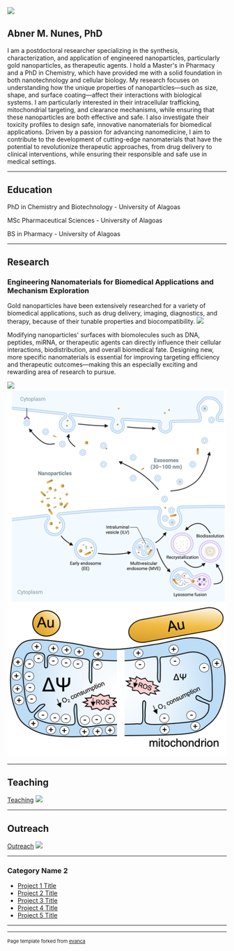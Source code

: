 <img src="images/Main1.png?raw=true"/>

## Abner M. Nunes, PhD

I am a postdoctoral researcher specializing in the synthesis, characterization, and application of engineered nanoparticles, particularly gold nanoparticles, as therapeutic agents. I hold a Master's in Pharmacy and a PhD in Chemistry, which have provided me with a solid foundation in both nanotechnology and cellular biology.
My research focuses on understanding how the unique properties of nanoparticles—such as size, shape, and surface coating—affect their interactions with biological systems. I am particularly interested in their intracellular trafficking, mitochondrial targeting, and clearance mechanisms, while ensuring that these nanoparticles are both effective and safe. I also investigate their toxicity profiles to design safe, innovative nanomaterials for biomedical applications.
Driven by a passion for advancing nanomedicine, I aim to contribute to the development of cutting-edge nanomaterials that have the potential to revolutionize therapeutic approaches, from drug delivery to clinical interventions, while ensuring their responsible and safe use in medical settings.

---
## Education

PhD in Chemistry and Biotechnology - University of Alagoas

MSc Pharmaceutical Sciences - University of Alagoas

BS in Pharmacy - University of Alagoas

---

## Research 
### Engineering Nanomaterials for Biomedical Applications and Mechanism Exploration
Gold nanoparticles have been extensively researched for a variety of biomedical applications, such as drug delivery, imaging, diagnostics, and therapy, because of their tunable properties and biocompatibility.
<img src="images/Main55.png?raw=true"/>

Modifying nanoparticles' surfaces with biomolecules such as DNA, peptides, miRNA, or therapeutic agents can directly influence their cellular interactions, biodistribution, and overall biomedical fate. Designing new, more specific nanomaterials is essential for improving targeting efficiency and therapeutic outcomes—making this an especially exciting and rewarding area of research to pursue.

<img src="images/Main22.png?raw=true"/>
<img src="images/Main333.png?raw=true"/>
<img src="images/Main44.png?raw=true"/>

---
## Teaching 
[Teaching](/pdf/sample_presentation.pdf)
<img src="images/dummy_thumbnail.jpg?raw=true"/>

---
## Outreach
[Outreach](http://example.com/)
<img src="images/dummy_thumbnail.jpg?raw=true"/>

---

### Category Name 2

- [Project 1 Title](http://example.com/)
- [Project 2 Title](http://example.com/)
- [Project 3 Title](http://example.com/)
- [Project 4 Title](http://example.com/)
- [Project 5 Title](http://example.com/)

---




---
<p style="font-size:11px">Page template forked from <a href="https://github.com/evanca/quick-portfolio">evanca</a></p>
<!-- Remove above link if you don't want to attibute -->
